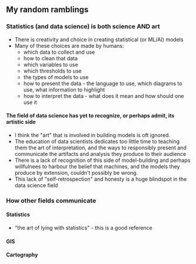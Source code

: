 ## My random ramblings
### Statistics (and data science) is both science AND art
- There is creativity and choice in creating statistical (or ML/AI) models
- Many of these choices are made by humans: 
   - which data to collect and use
   - how to clean that data
   - which variables to use
   - which thresholds to use
   - the types of models to use
   - how to present the data - the language to use, which diagrams to use, what information to highlight
   - how to interpret the data - what does it mean and how should one use it


#### The field of data science has yet to recognize, or perhaps admit, its artistic side
- I think the "art" that is involved in building models is oft ignored.  
- The education of data scientists dedicates too little time to teaching them the art of interpretation, and the ways to responsibly present and communicate the artifacts and analysis they produce to their audience
- There is a lack of recognition of this side of model-building and perhaps willfulnees to harbour the belief that machines, and the models they produce by extension, couldn't possibly be wrong.
- This lack of "self-retrospection" and honesty is a huge blindspot in the data science field


### How other fields communicate
#### Statistics
- "the art of lying with statistics" - this is a good reference

#### GIS


#### Cartography
